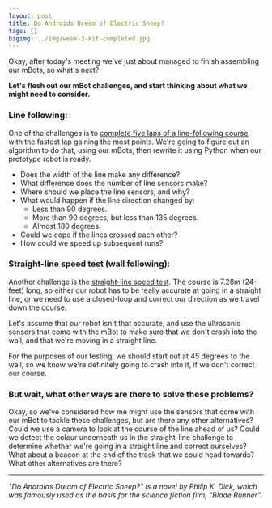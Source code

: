 ```yaml
---
layout: post
title: Do Androids Dream of Electric Sheep?
tags: []
bigimg: ../img/week-3-kit-completed.jpg
---
```


Okay, after today's meeting we've just about managed to finish assembling our mBots, so what's next?

**Let's flesh out our mBot challenges, and start thinking about what we might need to consider.**

### Line following:
One of the challenges is to
[complete five laps of a line-following course](http://piwars.org/2017-competition/challenges/line-following/),
with the fastest lap gaining the most points. We're going to figure out an algorithm to do that, using our mBots,
then rewrite it using Python when our prototype robot is ready.

* Does the width of the line make any difference?
* What difference does the number of line sensors make?
* Where should we place the line sensors, and why?
* What would happen if the line direction changed by:
  * Less than 90 degrees.
  * More than 90 degrees, but less than 135 degrees.
  * Almost 180 degrees.
* Could we cope if the lines crossed each other?
* How could we speed up subsequent runs?

### Straight-line speed test (wall following):
Another challenge is the
[straight-line speed test](http://piwars.org/2017-competition/challenges/straight-line-speed-test). The course is
7.28m (24-feet) long, so either our robot has to be really accurate at going in a straight line, or we need to
use a closed-loop and correct our direction as we travel down the course.

Let's assume that our robot isn't that accurate, and use the ultrasonic sensors that come with the mBot to make sure
that we don't crash into the wall, and that we're moving in a straight line.

For the purposes of our testing, we should start out at 45 degrees to the wall, so we know we're definitely
going to crash into it, if we don't correct our course.

### But wait, what other ways are there to solve these problems?

Okay, so we've considered how me might use the sensors that come with our mBot to tackle these challenges, but
are there any other alternatives? Could we use a camera to look at the course of the line ahead of us? Could we detect
the colour underneath us in the straight-line challenge to determine whether we're going in a straight line and correct
ourselves? What about a beacon at the end of the track that we could head towards? What other alternatives are there?

---

_"Do Androids Dream of Electric Sheep?" is a novel by Philip K. Dick, which was famously used as the basis for the_
_science fiction film, "Blade Runner"._